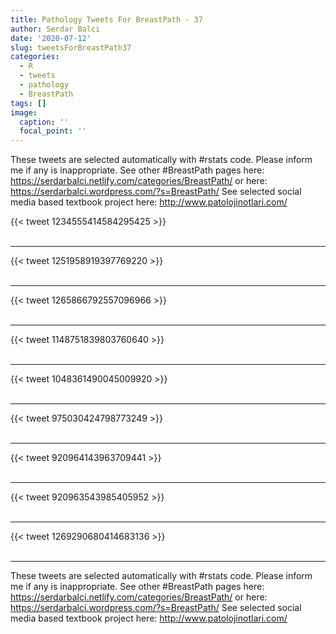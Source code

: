 ```yaml
---
title: Pathology Tweets For BreastPath - 37
author: Serdar Balci
date: '2020-07-12'
slug: tweetsForBreastPath37
categories:
  - R
  - tweets
  - pathology
  - BreastPath
tags: []
image:
  caption: ''
  focal_point: ''
---
```



These tweets are selected automatically with #rstats code. Please inform me if any is inappropriate.
See other #BreastPath pages here: https://serdarbalci.netlify.com/categories/BreastPath/  or here: https://serdarbalci.wordpress.com/?s=BreastPath/ 
See selected social media based textbook project here: http://www.patolojinotlari.com/

{{< tweet 1234555414584295425 >}}
<br>
<br>
<hr>
{{< tweet 1251958919397769220 >}}
<br>
<br>
<hr>
{{< tweet 1265866792557096966 >}}
<br>
<br>
<hr>
{{< tweet 1148751839803760640 >}}
<br>
<br>
<hr>
{{< tweet 1048361490045009920 >}}
<br>
<br>
<hr>
{{< tweet 975030424798773249 >}}
<br>
<br>
<hr>
{{< tweet 920964143963709441 >}}
<br>
<br>
<hr>
{{< tweet 920963543985405952 >}}
<br>
<br>
<hr>
{{< tweet 1269290680414683136 >}}
<br>
<br>
<hr>


These tweets are selected automatically with #rstats code. Please inform me if any is inappropriate.
See other #BreastPath pages here: https://serdarbalci.netlify.com/categories/BreastPath/  or here: https://serdarbalci.wordpress.com/?s=BreastPath/ 
See selected social media based textbook project here: http://www.patolojinotlari.com/
